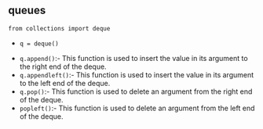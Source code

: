 ## queues

`from collections import deque`
- `q = deque()` 

* `q.append()`:- This function is used to insert the value in its argument to the right end of the deque.
* `q.appendleft()`:- This function is used to insert the value in its argument to the left end of the deque.
* `q.pop()`:- This function is used to delete an argument from the right end of the deque.
* `popleft()`:- This function is used to delete an argument from the left end of the deque.